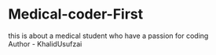 # Medical-coder-First
this is about a medical student who have a passion for coding
<br>
Author - KhalidUsufzai
